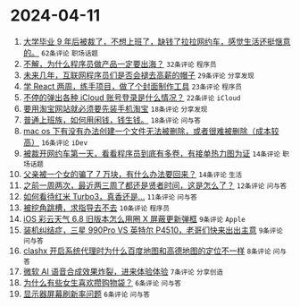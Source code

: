 # 2024-04-11

1. [大学毕业 9 年后被裁了，不想上班了，缺钱了拉拉网约车，感觉生活还挺惬意的。](https://www.v2ex.com/t/1031505) `62条评论` `职场话题`
1. [不解，为什么程序员做产品一定要出海？](https://www.v2ex.com/t/1031514) `32条评论` `程序员`
1. [未来几年，互联网程序员们是否会褪去高薪的帽子](https://www.v2ex.com/t/1031500) `29条评论` `分享发现`
1. [学 React 两周，练手项目，做了个封面制作工具](https://www.v2ex.com/t/1031507) `23条评论` `程序员`
1. [不停的弹出各种 iCloud 账号登录是什么情况？](https://www.v2ex.com/t/1031498) `22条评论` `iCloud`
1. [要用淘宝网站就必须要先装手机淘宝](https://www.v2ex.com/t/1031533) `18条评论` `分享发现`
1. [普通上班族，如何用闲钱，钱生钱。](https://www.v2ex.com/t/1031503) `18条评论` `问与答`
1. [mac os 下有没有办法创建一个文件无法被删除，或者很难被删除（成本较高）](https://www.v2ex.com/t/1031490) `16条评论` `iDev`
1. [被裁开网约车第一天，看看程序员到底有多卷，有接单热力图为证](https://www.v2ex.com/t/1031526) `14条评论` `职场话题`
1. [父亲被一个女的骗了 7 万块，有什么办法要回来？](https://www.v2ex.com/t/1031515) `14条评论` `生活`
1. [之前一周两次，最近两三周了都还是贤者时间，这是怎么了？](https://www.v2ex.com/t/1031536) `12条评论` `问与答`
1. [如何看待红米 Turbo3，真香还是...](https://www.v2ex.com/t/1031517) `11条评论` `问与答`
1. [被挖角跳槽，求指导去不去](https://www.v2ex.com/t/1031521) `10条评论` `程序员`
1. [iOS 彩云天气 6.8 旧版本怎么用圈 X 屏蔽更新弹框](https://www.v2ex.com/t/1031525) `9条评论` `Apple`
1. [装机纠结症，三星 990Pro VS 英特尔 P4510，老哥们快来出出主意](https://www.v2ex.com/t/1031522) `9条评论` `问与答`
1. [clashx 开启系统代理时为什么百度地图和高德地图的定位不一样](https://www.v2ex.com/t/1031511) `8条评论` `问与答`
1. [微软 AI 语音合成效果炸裂，进来体验体验](https://www.v2ex.com/t/1031492) `7条评论` `分享创造`
1. [为什么有些女生喜欢攒购物袋？](https://www.v2ex.com/t/1031551) `6条评论` `问与答`
1. [显示器屏幕刷新率问题](https://www.v2ex.com/t/1031508) `6条评论` `问与答`
